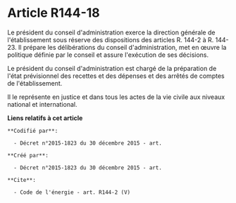 # Article R144-18

Le président du conseil d'administration exerce la direction générale de l'établissement sous réserve des dispositions des
articles R. 144-2 à R. 144-23. Il prépare les délibérations du conseil d'administration, met en œuvre la politique définie
par le conseil et assure l'exécution de ses décisions. 

Le président du conseil d'administration est chargé de la préparation de l'état prévisionnel des recettes et des dépenses et
des arrêtés de comptes de l'établissement. 

Il le représente en justice et dans tous les actes de la vie civile aux niveaux national et international.

**Liens relatifs à cet article**

	**Codifié par**:

	  - Décret n°2015-1823 du 30 décembre 2015 - art.

	**Créé par**:

	  - Décret n°2015-1823 du 30 décembre 2015 - art.

	**Cite**:

	  - Code de l'énergie - art. R144-2 (V)
